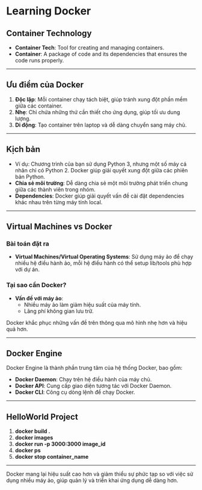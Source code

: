 # Learning Docker

## Container Technology

- **Container Tech**: Tool for creating and managing containers.
- **Container**: A package of code and its dependencies that ensures the code runs properly.

---

## Ưu điểm của Docker

1. **Độc lập**: Mỗi container chạy tách biệt, giúp tránh xung đột phần mềm giữa các container.
2. **Nhẹ**: Chỉ chứa những thứ cần thiết cho ứng dụng, giúp tối ưu dung lượng.
3. **Di động**: Tạo container trên laptop và dễ dàng chuyển sang máy chủ.

---

## Kịch bản

- Ví dụ: Chương trình của bạn sử dụng Python 3, nhưng một số máy cá nhân chỉ có Python 2. Docker giúp giải quyết xung đột giữa các phiên bản Python.
- **Chia sẻ môi trường**: Dễ dàng chia sẻ một môi trường phát triển chung giữa các thành viên trong nhóm.
- **Dependencies**: Docker giúp giải quyết vấn đề cài đặt dependencies khác nhau trên từng máy tính local.

---

## Virtual Machines vs Docker

### Bài toán đặt ra
- **Virtual Machines/Virtual Operating Systems**: Sử dụng máy ảo để chạy nhiều hệ điều hành ảo, mỗi hệ điều hành có thể setup lib/tools phù hợp với dự án.

### Tại sao cần Docker?
- **Vấn đề với máy ảo**:
  - Nhiều máy ảo làm giảm hiệu suất của máy tính.
  - Lãng phí không gian lưu trữ.

Docker khắc phục những vấn đề trên thông qua mô hình nhẹ hơn và hiệu quả hơn.

---

## Docker Engine

Docker Engine là thành phần trung tâm của hệ thống Docker, bao gồm:

- **Docker Daemon**: Chạy trên hệ điều hành của máy chủ.
- **Docker API**: Cung cấp giao diện tương tác với Docker Daemon.
- **Docker CLI**: Công cụ dòng lệnh để chạy Docker.



---

## HelloWorld Project

1. **docker build .**
2. **docker images**
3. **docker run -p 3000:3000 image_id**
4. **docker ps**
5. **docker stop container_name**

---

Docker mang lại hiệu suất cao hơn và giảm thiểu sự phức tạp so với việc sử dụng nhiều máy ảo, giúp quản lý và triển khai ứng dụng dễ dàng hơn.
